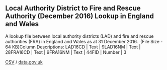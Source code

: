## Local Authority District to Fire and Rescue Authority (December 2016) Lookup in England and Wales

A lookup file between local authority districts (LAD) and fire and rescue authorities (FRA) in England and Wales as at 31 December 2016.  (File Size - 64 KB)Column Descriptions: LAD16CD | Text | 9LAD16NM | Text | 28FRA16CD | Text | 9FRA16NM | Text | 44FID | Number | 3

[CSV](../csv/128.csv) / [data.gov.uk](https://data.gov.uk/dataset/e0945c1d-cb55-4957-a279-c8b98e30c542/local-authority-district-to-fire-and-rescue-authority-december-2016-lookup-in-england-and-wales)


